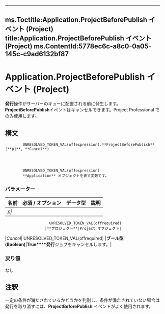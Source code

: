 

---
ms.Toctitle:Application.ProjectBeforePublish イベント (Project)
title:Application.ProjectBeforePublish イベント (Project)
ms.ContentId:5778ec6c-a8c0-0a05-145c-c9ad6132bf87
---
# Application.ProjectBeforePublish イベント (Project)




**発行**操作がサーバーのキューに配置される前に発生します。**ProjectBeforePublish**イベントはキャンセルできます。Project Professional でのみ使用します。

## 構文

            UNRESOLVED_TOKEN_VAL(offexpression).**ProjectBeforePublish**(**pj**, **Cancel**)




            UNRESOLVED_TOKEN_VAL(offexpression)
            **Application** オブジェクトを表す変数です。

### パラメーター

|**名前**|**必須 / オプション**|**データ型**|**説明**|
|---|---|---|---|
|*pj*|
                        UNRESOLVED_TOKEN_VAL(offrequired)
                      |**プロジェクト**|Project オブジェクト|
|*Cancel*|
                        UNRESOLVED_TOKEN_VAL(offrequired)
                      |**ブール型 (Boolean)**|**True****発行**ジョブをキャンセルします。|



### 戻り値
なし





## 注釈
一定の条件が満たされているかどうかを判別し、条件が満たされていない場合は発行を取り消すには、**ProjectBeforePublish** イベントがよく使用されます。




